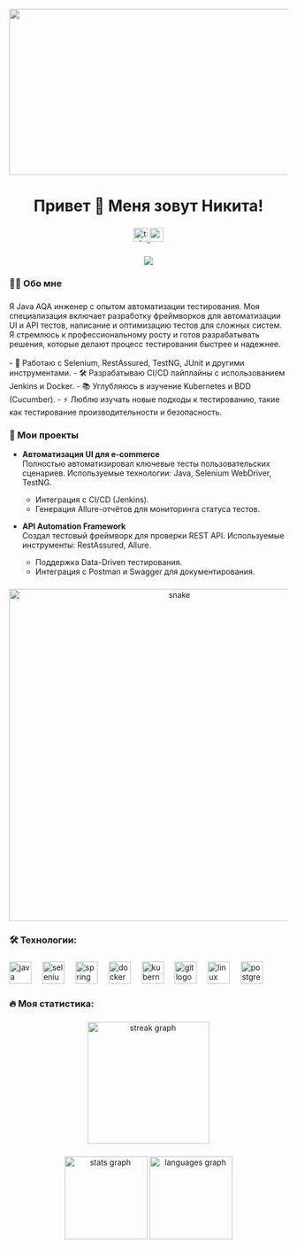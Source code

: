 <br clear="both">

<div align="center">
  <img height="300" width="600" src="https://user-images.githubusercontent.com/74038190/225813708-98b745f2-7d22-48cf-9150-083f1b00d6c9.gif" />
</div>

###

<h1 align="center">Привет 👋 Меня зовут Никита!</h1>

###

<div align="center">
  <a href="https://t.me/nikitatalybov" target="_blank">
    <img src="https://img.shields.io/static/v1?message=Telegram&logo=telegram&label=&color=2CA5E0&logoColor=white&labelColor=&style=for-the-badge" height="25" alt="telegram logo" />
  </a>
  <a href="mailto:high.hightech@proton.me" target="_blank">
    <img src="https://img.shields.io/static/v1?message=Email&logo=gmail&label=&color=EA4335&logoColor=white&labelColor=&style=for-the-badge" height="25" alt="email logo" />
  </a>
</div>

###

<div align="center">
  <img src="https://visitor-badge.laobi.icu/badge?page_id=ttattam.ttattam&" />
</div>

###

<h3 align="left">👨‍💻 Обо мне</h3>

###

<p align="left">
  Я Java AQA инженер с опытом автоматизации тестирования. Моя специализация включает разработку фреймворков для автоматизации UI и API тестов, написание и оптимизацию тестов для сложных систем. Я стремлюсь к профессиональному росту и готов разрабатывать решения, которые делают процесс тестирования быстрее и надежнее.
<br><br>
- 🔭 Работаю с Selenium, RestAssured, TestNG, JUnit и другими инструментами.  
- 🛠 Разрабатываю CI/CD пайплайны с использованием Jenkins и Docker.  
- 📚 Углубляюсь в изучение Kubernetes и BDD (Cucumber).  
- ⚡ Люблю изучать новые подходы к тестированию, такие как тестирование производительности и безопасность.
</p>

###

<h3 align="left">📕 Мои проекты</h3>

- **Автоматизация UI для e-commerce**  
  Полностью автоматизировал ключевые тесты пользовательских сценариев. Используемые технологии: Java, Selenium WebDriver, TestNG.  
  - Интеграция с CI/CD (Jenkins).  
  - Генерация Allure-отчётов для мониторинга статуса тестов.

- **API Automation Framework**  
  Создал тестовый фреймворк для проверки REST API. Используемые инструменты: RestAssured, Allure.  
  - Поддержка Data-Driven тестирования.  
  - Интеграция с Postman и Swagger для документирования.

###

<p align="center">
  <img width="600" src="assets/github-snake.svg" alt="snake" />
</p>

###

<h3 align="left">🛠 Технологии:</h3>

###

<div align="left">
  <img src="https://cdn.jsdelivr.net/gh/devicons/devicon/icons/java/java-original.svg" height="40" alt="java logo" />
  <img width="12" />
  <img src="https://cdn.jsdelivr.net/gh/devicons/devicon/icons/selenium/selenium-original.svg" height="40" alt="selenium logo" />
  <img width="12" />
  <img src="https://cdn.jsdelivr.net/gh/devicons/devicon/icons/spring/spring-original.svg" height="40" alt="spring logo" />
  <img width="12" />
  <img src="https://skillicons.dev/icons?i=docker" height="40" alt="docker logo" />
  <img width="12" />
  <img src="https://skillicons.dev/icons?i=kubernetes" height="40" alt="kubernetes logo" />
  <img width="12" />
  <img src="https://skillicons.dev/icons?i=git" height="40" alt="git logo" />
  <img width="12" />
  <img src="https://cdn.jsdelivr.net/gh/devicons/devicon/icons/linux/linux-original.svg" height="40" alt="linux logo" />
  <img width="12" />
  <img src="https://skillicons.dev/icons?i=postgres" height="40" alt="postgresql logo" />
</div>

###

<h3 align="left">🔥 Моя статистика:</h3>

###

<div align="center">
  <img src="https://streak-stats.demolab.com?user=ttattam&locale=en&mode=daily&theme=dark&hide_border=false&border_radius=5&order=3" height="220" alt="streak graph" />
</div>

###

<div align="center">
  <img src="https://github-readme-stats.vercel.app/api?username=ttattam&hide_title=false&hide_rank=false&show_icons=true&include_all_commits=true&count_private=true&disable_animations=false&theme=dracula&locale=en&hide_border=false&order=1" height="150" alt="stats graph" />
  <img src="https://github-readme-stats.vercel.app/api/top-langs?username=ttattam&locale=en&hide_title=false&layout=compact&card_width=320&langs_count=5&theme=dracula&hide_border=false&order=2" height="150" alt="languages graph" />
</div>
